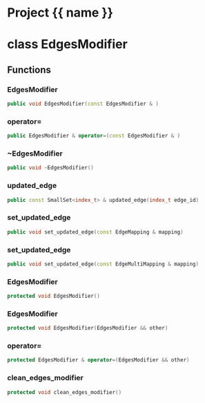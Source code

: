 <script setup>
import {useRoute} from 'vitepress'
const {path} = useRoute()
const tokens = path.split('/')
const words = tokens[2].split('-');
for (let i = 0; i < words.length; i++) {
    words[i] = words[i].charAt(0).toUpperCase() + words[i].slice(1);
    words[i] = words[i].replace('geode', 'Geode')
}
const name = words.join('-');
</script>
# Project {{ name }}

# class EdgesModifier


## Functions

### EdgesModifier

```cpp
public void EdgesModifier(const EdgesModifier & )
```


### operator=

```cpp
public EdgesModifier & operator=(const EdgesModifier & )
```


### ~EdgesModifier

```cpp
public void ~EdgesModifier()
```


### updated_edge

```cpp
public const SmallSet<index_t> & updated_edge(index_t edge_id)
```


### set_updated_edge

```cpp
public void set_updated_edge(const EdgeMapping & mapping)
```


### set_updated_edge

```cpp
public void set_updated_edge(const EdgeMultiMapping & mapping)
```


### EdgesModifier

```cpp
protected void EdgesModifier()
```


### EdgesModifier

```cpp
protected void EdgesModifier(EdgesModifier && other)
```


### operator=

```cpp
protected EdgesModifier & operator=(EdgesModifier && other)
```


### clean_edges_modifier

```cpp
protected void clean_edges_modifier()
```




